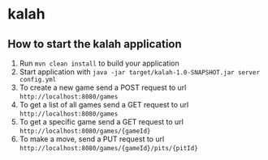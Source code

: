 # kalah

How to start the kalah application
---

1. Run `mvn clean install` to build your application
1. Start application with `java -jar target/kalah-1.0-SNAPSHOT.jar server config.yml`
1. To create a new game send a POST request to url `http://localhost:8080/games`
1. To get a list of all games send a GET request to url `http://localhost:8080/games`
1. To get a specific game send a GET request to url `http://localhost:8080/games/{gameId}`
1. To make a move, send a PUT request to url `http://localhost:8080/games/{gameId}/pits/{pitId}`


